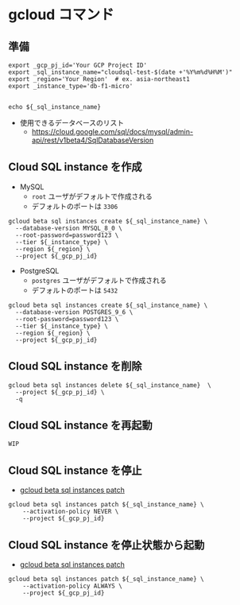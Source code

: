 # gcloud コマンド


## 準備

```
export _gcp_pj_id='Your GCP Project ID'
export _sql_instance_name="cloudsql-test-$(date +'%Y%m%d%H%M')"
export _region='Your Region'  # ex. asia-northeast1
export _instance_type='db-f1-micro'


echo ${_sql_instance_name}
```

+ 使用できるデータベースのリスト
  + https://cloud.google.com/sql/docs/mysql/admin-api/rest/v1beta4/SqlDatabaseVersion


## Cloud SQL instance を作成

+ MySQL
  + `root` ユーザがデフォルトで作成される
  + デフォルトのポートは `3306`

```
gcloud beta sql instances create ${_sql_instance_name} \
  --database-version MYSQL_8_0 \
  --root-password=password123 \
  --tier ${_instance_type} \
  --region ${_region} \
  --project ${_gcp_pj_id}
```

+ PostgreSQL
  + `postgres` ユーザがデフォルトで作成される
  + デフォルトのポートは `5432`

```
gcloud beta sql instances create ${_sql_instance_name} \
  --database-version POSTGRES_9_6 \
  --root-password=password123 \
  --tier ${_instance_type} \
  --region ${_region} \
  --project ${_gcp_pj_id}
```

## Cloud SQL instance を削除

```
gcloud beta sql instances delete ${_sql_instance_name}  \
  --project ${_gcp_pj_id} \
  -q
```

## Cloud SQL instance を再起動

```
WIP
```

## Cloud SQL instance を停止

+ [gcloud beta sql instances patch](https://cloud.google.com/sdk/gcloud/reference/beta/sql/instances/patch?hl=en)

```
gcloud beta sql instances patch ${_sql_instance_name} \
    --activation-policy NEVER \
    --project ${_gcp_pj_id}
```

## Cloud SQL instance を停止状態から起動

+ [gcloud beta sql instances patch](https://cloud.google.com/sdk/gcloud/reference/beta/sql/instances/patch?hl=en)

```
gcloud beta sql instances patch ${_sql_instance_name} \
    --activation-policy ALWAYS \
    --project ${_gcp_pj_id}
```

